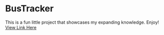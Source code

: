 # BusTracker

This is a fun little project that showcases my expanding knowledge. 
Enjoy!
[View Link Here](https://ashleyhackettcode.github.io/Bus-Tracker/)

